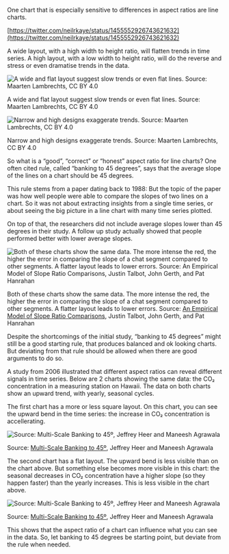 One chart that is especially sensitive to differences in aspect ratios are line charts.

[https://twitter.com/neilrkaye/status/1455552926743621632](https://twitter.com/neilrkaye/status/1455552926743621632)

A wide layout, with a high width to height ratio, will flatten trends in time series.  A high layout, with a low width to height ratio, will do the reverse and stress or even dramatise trends in the data.

![A wide and flat layout suggest slow trends or even flat lines. Source: Maarten Lambrechts, CC BY 4.0](Size%20and%20aspect%20ratios%204b748df4893b4718a66577e684f03486/linechart-wide2x.png)

A wide and flat layout suggest slow trends or even flat lines. Source: Maarten Lambrechts, CC BY 4.0

<p class='center'>
<img src='Size%20and%20aspect%20ratios%204b748df4893b4718a66577e684f03486/linechart-narrow2x.png' alt='Narrow and high designs exaggerate trends. Source: Maarten Lambrechts, CC BY 4.0' class='max-400' />
</p>

Narrow and high designs exaggerate trends. Source: Maarten Lambrechts, CC BY 4.0

So what is a “good”, “correct” or “honest” aspect ratio for line charts? One often cited rule, called “banking to 45 degrees”, says that the average slope of the lines on a chart should be 45 degrees.

This rule stems from a paper dating back to 1988: But the topic of the paper was how well people were able to compare the slopes of two lines on a chart. So it was not about extracting insights from a single time series, or about seeing the big picture in a line chart with many time series plotted.

On top of that, the researchers did not include average slopes lower than 45 degrees in their study. A follow up study actually showed that people performed better with lower average slopes.

![Both of these charts show the same data. The more intense the red, the higher the error in comparing the slope of a chat segment compared to other segments. A flatter layout leads to lower errors. Source: [An Empirical Model of Slope Ratio Comparisons](http://vis.stanford.edu/files/2012-SlopeComparison-InfoVis.pdf), Justin Talbot, John Gerth, and Pat Hanrahan](Size%20and%20aspect%20ratios%204b748df4893b4718a66577e684f03486/slope-errors.png)

Both of these charts show the same data. The more intense the red, the higher the error in comparing the slope of a chat segment compared to other segments. A flatter layout leads to lower errors. Source: [An Empirical Model of Slope Ratio Comparisons](http://vis.stanford.edu/files/2012-SlopeComparison-InfoVis.pdf), Justin Talbot, John Gerth, and Pat Hanrahan

Despite the shortcomings of the initial study, “banking to 45 degrees” might still be a good starting rule, that produces balanced and ok looking charts. But deviating from that rule should be allowed when there are good arguments to do so.

A study from 2006 illustrated that different aspect ratios can reveal different signals in time series. Below are 2 charts showing the same data: the CO₂ concentration in a measuring station on Hawaii. The data on both charts show an upward trend, with yearly, seasonal cycles.

The first chart has a more or less square layout. On this chart, you can see the upward bend in the time series: the increase in CO₂ concentration is accellerating.

![Source: [Multi-Scale Banking to 45º](http://vis.berkeley.edu/papers/banking/2006-Banking-InfoVis.pdf), Jeffrey Heer and Maneesh Agrawala](Size%20and%20aspect%20ratios%204b748df4893b4718a66577e684f03486/co2-square.png)

Source: [Multi-Scale Banking to 45º](http://vis.berkeley.edu/papers/banking/2006-Banking-InfoVis.pdf), Jeffrey Heer and Maneesh Agrawala

The second chart has a flat layout. The upward bend is less visible than on the chart above. But something else becomes more visible in this chart: the seasonal decreases in CO₂ concentration have a higher slope (so they happen faster) than the yearly increases. This is less visible in the chart above.

![Source: [Multi-Scale Banking to 45º](http://vis.berkeley.edu/papers/banking/2006-Banking-InfoVis.pdf), Jeffrey Heer and Maneesh Agrawala](Size%20and%20aspect%20ratios%204b748df4893b4718a66577e684f03486/co2-flat.png)

Source: [Multi-Scale Banking to 45º](http://vis.berkeley.edu/papers/banking/2006-Banking-InfoVis.pdf), Jeffrey Heer and Maneesh Agrawala

This shows that the aspect ratio of a chart can influence what you can see in the data. So, let banking to 45 degrees be starting point, but deviate from the rule when needed.